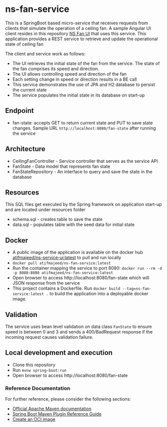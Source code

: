 # ns-fan-service
 This is a SpringBoot based micro-service that receives requests from clients that simulate the operation of a ceiling fan. A sample Angular UI client resides in this repository [NS Fan UI](https://github.com/atifmajeed/ns-fan-ui) that uses this service. This application provides a REST service to retrieve and update the operational state of ceiling fan
 
 The client and service work as follows:
- The UI retrieves the initial state of the fan from the service. The state of the fan comprises its speed and direction. 
- The UI allows controlling speed and direction of the fan 
- Each setting change in speed or direction results in a BE call
- This service demonstrates the use of JPA and H2 database to persist the current state
- The service populates the initial state in its database on start-up
 
## Endpoint
 * fan-state: accepts GET to return current state and PUT to save state changes. Sample URL `http://localhost:8080/fan-state` after running the service

## Architecture
* CeilingFanController - Service controller that serves as the service API
* FanState - Data model that represents fan state
* FanStateRepository - An interface to query and save the state in the database

## Resources
This SQL files get executed by the Spring framework on application start-up and are located under resources folder
* schema.sql - creates table to save the state 
* data.sql - populates table with the seed data for initial state

## Docker
* A public image of the application is available on the docker hub [atifmajeed/ns-service-ui:latest](https://hub.docker.com/layers/224023070/atifmajeed/ns-fan-service/latest/images/sha256-12e9eb2a5900d56b4de61efbe34b962fd3eceadb32228e2d72fa913058dafb2c?context=repo) to pull and run locally
* `docker pull atifmajeed/ns-fan-service:latest`
* Run the container mapping the service to port 8080: `docker run --rm -d -p 8080:8080 atifmajeed/ns-fan-service:latest`
* Open browser to access http://localhost:8080/fan-state which will JSON response from the service
* This project contains a Dockerfile. Run `docker build --tag=ns-fan-service:latest .` to build the application into a deployable docker image.

## Validation
The service uses bean level validation on data class `FanState` to ensure speed is between 0 and 3 and sends a 
400/BadRequest response if the incoming request causes validation failure.

## Local development and execution
* Clone this repository
* Run `mvnw spring-boot:run`
* Open browser to access http://localhost:8080/fan-state

### Reference Documentation
For further reference, please consider the following sections:

* [Official Apache Maven documentation](https://maven.apache.org/guides/index.html)
* [Spring Boot Maven Plugin Reference Guide](https://docs.spring.io/spring-boot/docs/2.7.0/maven-plugin/reference/html/)
* [Create an OCI image](https://docs.spring.io/spring-boot/docs/2.7.0/maven-plugin/reference/html/#build-image)
